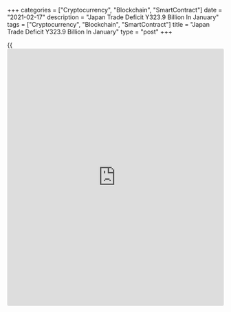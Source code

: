 +++
categories = ["Cryptocurrency", "Blockchain", "SmartContract"]
date = "2021-02-17"
description = "Japan Trade Deficit Y323.9 Billion In January"
tags = ["Cryptocurrency", "Blockchain", "SmartContract"]
title = "Japan Trade Deficit Y323.9 Billion In January"
type = "post"
+++

{{<iframe id="large-banner" src="https://www.bounty.group/#slide=4.0" width="100%" height="600" scrolling="no" style="border: 0px solid rgb(216, 221, 230); border-radius: 3px;">}}

Japan posted a merchandise trade deficit of 323.9 billion yen in
January, the Ministry of Finance said on Wednesday.

That beat forecasts for a shortfall of 600 billion yen following the 751
billion yen surplus in December.

In January 2020, the trade deficit was 1,315.111 billion yen.

Exports advanced 6.4 percent on year to 5,779.832 billion yen, shy of
expectations for an increase of 6.6 percent but still up from 2.0
percent in the previous month.

Exports to Asia were up 19.4 percent on year to 3,365.713 billion yen,
while exports to China alone surged 37.5 percent to 1,232.632 billion
yen.

Exports to the United States sank 4.8 percent on year to 1,001.463
billion yen, while exports to the European Union slipped 1.6 percent to
532.217 billion yen.

Imports were down an annual 9.5 percent to 6,103.693 billion yen versus
expectations for a decline of 6.0 percent after sinking 11.6 percent a
month earlier.

Imports from Asia slid an annual 4.5 percent to 3,237.622 billion yen,
while imports from China alone eased 0.9 percent to 1,719.626 billion
yen.

Imports from the United States tumbled an annual 14.0 percent to 586.240
billion yen, while imports from the European Union fell 2.6 percent to
689.842 billion yen.

For comments and feedback [contact](https://www.playgroundfx.com/contact/): editorial@rtt[news](https://www.letsplayfx.com/blog/forex-news-website/).com

[Economic News][1]

 **What parts of the world are seeing the best (and worst) economic
performances lately? Click[here][2] to check out our [Econ Scorecard][2]
and find out! See up-to-the-moment [ranking](https://www.playgroundfx.com/blog/crypto-exchange-ranking/)s for the best and worst
performers in [GDP][3], [unemployment rate][4], [inflation][5] and much
more.**

   1. www.rtt[news](https://www.letsplayfx.com/blog/forex-news-website/).com/Content/EconomicNews.aspx
   2. www.rtt[news](https://www.letsplayfx.com/blog/forex-news-website/).com/economic-scorecard/world-rank/unemployment-rate/highest-performance.aspx
   3. www.rtt[news](https://www.letsplayfx.com/blog/forex-news-website/).com/economic-scorecard/world-rank/GDP/highest-performance.aspx
   4. www.rtt[news](https://www.letsplayfx.com/blog/forex-news-website/).com/economic-scorecard/world-rank/unemployment-rate/lowest-performance.aspx
   5. www.rtt[news](https://www.letsplayfx.com/blog/forex-news-website/).com/economic-scorecard/world-rank/CPI/highest-performance.aspx